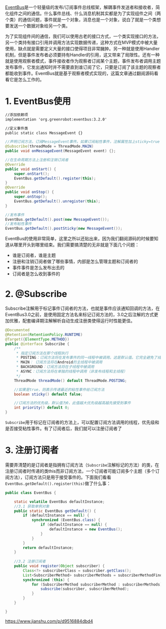 

[EventBus](https://github.com/greenrobot/EventBus)是一个轻量级的发布/订阅事件总线框架，解耦事件发送者和接收者，简化组件之间的通信。什么事件总线、什么消息机制其实都是为了实现组件之间（两个类）的通信问题，事件就是一个对象，消息也是一个对象，说白了就是一个类想要发送一个数据对象给另一个类。

为了实现组件间的通信，我们可以使用古老的接口方式，一个类实现接口的方法，另一个类持有接口引用并调用方法实现数据传递，这种方式在MVP模式中被大量使用，缺点就是需要定义大量的接口使得项目非常臃肿。另一种就是使用Handler机制，但是事件发布者必须要持有Handler的引用，这又带来了局限性。还有一种就是使用观察者模式，事件接收者作为观察者订阅某个主题，事件发布者调用主题发布事件，它发出通知时并不需要直到谁订阅了它，只要是订阅了该主题的观察者都能收到事件。EventBus就是基于观察者模式实现的，这篇文章通过翻阅源码看看它是怎么工作的。

# 1. EventBus使用

```xml
//添加依赖项
implementation 'org.greenrobot:eventbus:3.2.0'
```

```xml
//定义事件类
public static class MessageEvent {}
```

```Java
//声明订阅方法，订阅MessageEvent事件。如果订阅粘性事件，注解属性加上sticky=true
@Subscribe(threadMode = ThreadMode.MAIN)  
public void onMessageEvent(MessageEvent event) {};
```

```Java
//在生命周期方法上注册和注销订阅者
@Override
public void onStart() {
	super.onStart();
	EventBus.getDefault().register(this);
}
@Override
public void onStop() {
	super.onStop();
	EventBus.getDefault().unregister(this);
}
```

```Java
//发布事件
EventBus.getDefault().post(new MessageEvent());
//发布粘性事件
EventBus.getDefault().postSticky(new MessageEvent());
```

EventBus的使用非常简单，这里之所以还贴出来，因为我们翻阅源码的时候要知道从哪里开头到哪里结束。我们需要搞清楚的无非就是下面几个问题：

- 谁是订阅者，谁是主题
- 注册和注销订阅者做了哪些事情，内部是怎么管理主题和订阅者的
- 事件事件是怎么发布出去的
- 订阅者是怎么收到事件的

# 2. @Subscribe

Subscribe注解用于标记事件订阅者的方法，也就是事件应该通知回调的方法，在EventBus3.0之前，是使用固定方法名来标记订阅方法的，3.0之后注解的方式更加优雅，配套编译期注解解析自动生成注册类使得运行时性能更佳。

```Java
@Documented
@Retention(RetentionPolicy.RUNTIME)
@Target({ElementType.METHOD})
public @interface Subscribe {
	/**
	 * 指定订阅方法在那个线程执行
	 * POSTING：订阅方法将在发布事件的同一线程中被调用。这是默认值。它完全避免了线程切换意味着开销最小
	 * MAIN： 订阅方法将在Android的主线程中被调用
	 * BACKGROUND：订阅方法将在子线程中被调用
	 * ASYNC：订阅方法将在单独的线程中调用（非发布线程和主线程）
	 */
    ThreadMode threadMode() default ThreadMode.POSTING;

    //如果是true，则表示传递最近的粘性事件给订阅方法
    boolean sticky() default false;

    //订阅方法的优先级，默认值为0，此值越大优先级越高越先接受到事件
    int priority() default 0;
}
```

`Subscribe`用于标记在订阅者的方法上，可以配置订阅方法调用的线程，优先级和是否接受粘性事件。有了订阅者后，我们就可以注册订阅者了

# 3. 注册订阅者

需要弄清楚的是订阅者是指拥有订阅方法（`Subscribe`注解标记的方法）的类，在注册订阅者时传递的类this而非订阅方法，一个订阅者可能订阅多个主题（多个订阅方法），订阅方法只是用于接受事件的。下面我们看看`EventBus.getDefault().register(this)`做了什么事：

```Java
public class EventBus {

    static volatile EventBus defaultInstance;
    //3.1 获取单例对象
	public static EventBus getDefault() {
        if (defaultInstance == null) {
            synchronized (EventBus.class) {
                if (defaultInstance == null) {
                    defaultInstance = new EventBus();
                }
            }
        }
        return defaultInstance;
    }
    
    //3.2 注册订阅者
    public void register(Object subscriber) {
        Class<?> subscriberClass = subscriber.getClass();
        List<SubscriberMethod> subscriberMethods = subscriberMethodFinder.findSubscriberMethods(subscriberClass);
        synchronized (this) {
            for (SubscriberMethod subscriberMethod : subscriberMethods) {
                subscribe(subscriber, subscriberMethod);
            }
        }
    }

}
```


https://www.jianshu.com/p/d9516884dbd4












